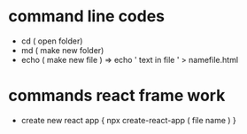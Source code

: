 # command line codes

- cd ( open folder)
- md ( make new folder)
- echo ( make new file ) => echo ' text in file ' > namefile.html 

# commands react frame work
- create new react app { npx create-react-app ( file name ) }
